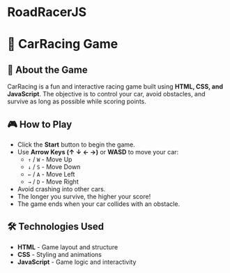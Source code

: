 # RoadRacerJS
# 🚗 CarRacing Game

## 🏁 About the Game
CarRacing is a fun and interactive racing game built using **HTML, CSS, and JavaScript**. The objective is to control your car, avoid obstacles, and survive as long as possible while scoring points.  

## 🎮 How to Play
- Click the **Start** button to begin the game.
- Use **Arrow Keys (↑ ↓ ← →)** or **WASD** to move your car:
  - `↑` / `W` - Move Up
  - `↓` / `S` - Move Down
  - `←` / `A` - Move Left
  - `→` / `D` - Move Right
- Avoid crashing into other cars.
- The longer you survive, the higher your score!
- The game ends when your car collides with an obstacle.

## 🛠️ Technologies Used
- **HTML** - Game layout and structure
- **CSS** - Styling and animations
- **JavaScript** - Game logic and interactivity
